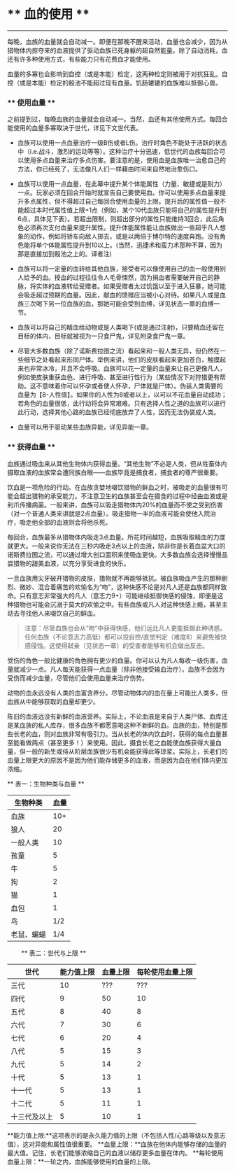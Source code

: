 # ** 血的使用 **
----------
每晚，血族的血量就会自动减一。即便在那晚不醒来活动，血量也会减少，因为从猎物体内掠夺来的血液提供了驱动血族已死身躯的超自然能量。除了自动消耗，血还有许多种使用方式，有些能力只有花费血才能使用。

血量的多寡也会影响到自控（或是本能）检定，这两种检定则被用于对抗狂乱。自控（或是本能）检定的骰池不能超过现有血量。饥肠辘辘的血族难以抵御心兽。

### ** 使用血量 **

之前提到过，每晚血族的血量就会自动减一。当然，血还有其他使用方式。每回合能使用的血量多寡取决于世代，详见下文世代表。

- 血族可以使用一点血量治疗一级B伤或者L伤。治疗时角色不能处于活跃的状态中（i.e.战斗，激烈的运动等等）。这种治疗十分迅速，低世代的血族每回合可以使用多点血量来治疗多点伤害。要注意的是，使用血是血族唯一治愈自己的方法，你已经死了，无法像凡人们一样藉由时间来自然地治愈伤口。

- 血族可以使用一点血量，在此幕中提升某个体能属性（力量、敏捷或是耐力）一点。玩家必须在回合开始时就宣告自己要使用血。你可以使用多点血量来提升多点属性，但不得超过自己每回合使用血量的上限。提升后的属性值一般不能超过本时代属性值上限+1点（例如，某个10代血族只能将自己的属性提升到6点，具体见下表）。若超出限制，则超出部分的属性只能维持3回合，此后角色必须再次支付血量来提升属性。提升体能属性能让血族做出一些超乎凡人想象的动作，例如将轿车向敌人掷去，或是以两倍于博尔特的速度奔跑。没有角色能将单个体能属性提升到10以上。(当然，迅捷术和蛮力术那种不算，因为那是直接加到骰池之上的。译者注)

- 血族可以将一定量的血转给其他血族，接受者可以像使用自己的血一般使用别人给予的血。授血的过程往往令人毛骨悚然，因为捐血者需要破开自己的静脉，将实体的血液转给受赠者。如果受赠者太过饥饿以至于进入狂暴，她可能会吸走超过预期的血量。因此，献血的馈赠应当被小心对待。如果凡人或是血族三次喝下另一位血族的血，那她可能会受到血缚，详见状态一章的血缚一节。

- 血族可以将自己的精血给动物或是人类喝下(或是通过注射)，只要精血还留在目标的体内，目标就被视为一只食尸鬼，详见附录食尸鬼一章。

- 尽管大多数血族（除了诺斯费拉图之流）看起来和一般人类无异，但仍然在一些细节之处看起来形同尸体。举例来讲，他们的皮肤看起来更加苍白，触摸起来也非常冰冷，并且不会呼吸。血族可以花一定量的血量来让自己更像凡人，例如使皮肤重获血色、进行呼吸、甚至进行性行为（某些情况下对狩猎更有帮助。这不意味着你可以怀孕或者使人怀孕，尸体就是尸体）。伪装人类需要的血量为【8-人性值】。如果你的人性为8或者以上，以可以不花血量自动成功；若角色的血量很低，此行动将会异常艰难。只有选择人性之道的血族可以进行此行动，选择其他心路的血族已经彻底放弃了人性，因而无法伪装成人类。

- 血量可以用于驱动某些血族异能，详见异能一章。

### ** 获得血量 **

血族通过吸血来从其他生物体内获得血量。“其他生物”不必是人类，但从牲畜体内摄取血液的血族常会遭同族白眼——血族毕竟是捕食者，捕食者的尊严很重要。

饮血是一项危险的行动。在血族贪婪地啜饮猎物的鲜血之时，被吸走的血量很有可能会超出猎物的承受能力。不注意卫生的血族甚至会在摄食的过程中经由血液或是利爪传播病菌。一般来讲，血族可以吸走猎物体内20%的血量而不使之受到伤害（对一个普通人类来讲就是2点血量）。吸走猎物一半的血液可能会使他入院治疗，吸走他全部的血液则会将他杀死。

每回合，血族最多从猎物体内吸走3点血量。所花时间越短，血族吸取精血的力度就更大。一般来说你无法在三秒内吸走3点以上的血液，除非你是长着血盆大口的诺斯费拉图之流，可以通过增大创口面积来使吸血更快。大多数血族会选择慢慢品尝猎物的甜美血液，以充分享受进食的快乐。

一旦血族用尖牙破开猎物的皮肤，猎物就不再能够抵抗。被血族吸血产生的那种剧烈、微妙、混合着痛苦的欢愉名为“吻”，这种快感不论是对凡人还是血族都同样致命。只有意志非常强大的凡人（意志力9+）可能继续抵御快感的侵蚀，即便是这种猎物也可能会沉溺于莫大的欢愉之中。有些血族或凡人对这种快感上瘾，甚至主动去寻找他人来啜饮自己的鲜血。

>注意：尽管血族也会从“吻”中获得快感，他们远比凡人更能抵御此种诱惑。任何血族（不论意志力高低）都可以投自控/直觉判定（难度8）来避免被快感侵蚀。这使得弑亲（见状态一章）的受害者能够有机会做出反击。

受伤的角色一般比健康的角色拥有更少的血量。你可以认为凡人每收一级伤害，血量就减少一点。凡人每天能获得一点血量（除非他接受输血治疗）。血族不会因为受伤而减少血量，尽管他们会使用血量来治疗伤势。

动物的血永远没有人类的血富含养分。尽管动物体内的血在量上可能比人类多，但血族从中能够获取的血量却更少。

陈旧的血液远没有新鲜的血液营养。实际上，不论血液是来自于人类尸体、血库还是某血族的私人库存，很多血族不都愿意喝这种不新鲜的血。血族的血，特别是那些长老的血，则对血族非常有吸引力。当从长老的体内饮血时，获得的每点血量甚至能看做两点（甚至更多！）来使用。因此，摄食长老之血能使血族获得大量血量，但一般的新生或侍从阶层血族很少有机会能获得此等琼浆。实际上，长老们的血量上限更大的原因不是因为他们能存储更多的血液，而是因为血在他们体内更加浓缩。

** 表一：生物种类与血量 **

| 生物种类 | 血量 |
|----------|------|
| 血族     | 10+  |
| 狼人     | 20   |
| 一般人类 | 10   |
| 孩童     | 5    |
| 牛       | 5    |
| 狗       | 2    |
| 猫       | 1    |
| 血包     | 1    |
| 鸟       | 1/2  |
| 老鼠、蝙蝠    | 1/4 |

　　
** 表二：世代与上限 **

| 世代         | 能力值上限 | 血量上限 | 每轮使用血量上限 |
|--------------|------------|----------|------------------|
| 三代         | 10         | ???      | ???              |
| 四代         | 9          | 50       | 10               |
| 五代         | 8          | 40       | 8                |
| 六代         | 7          | 30       | 6                |
| 七代         | 6          | 20       | 4                |
| 八代         | 5          | 15       | 3                |
| 九代         | 5          | 14       | 2                |
| 十代         | 5          | 13       | 1                |
| 十一代       | 5          | 13       | 1                |
| 十二代       | 5          | 11       | 1                |
| 十三代及以上 | 5          | 10       | 1                |

**能力值上限:**这项表示的是永久能力值的上限（不包括人性/心路等级以及意志值），这对异能和属性值很重要。
**血量上限：**血族在他体内能够存储的血量的最大值。记住，长老们能够浓缩自己的血液以储存更多血量在体内。
**每轮使用血量上限：**一轮之内，血族能够使用的血量的上限。

